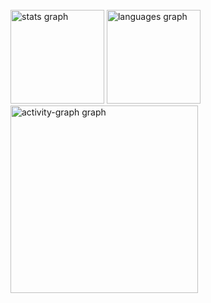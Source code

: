 <br clear="both">

<div align="left">
  <img src="https://github-readme-stats.vercel.app/api?username=jonatanpereira2000&hide_title=false&hide_rank=false&show_icons=true&include_all_commits=true&count_private=true&disable_animations=false&theme=gotham&locale=en&hide_border=false&order=1" height="150" alt="stats graph"  />
  <img src="https://github-readme-stats.vercel.app/api/top-langs?username=jonatanpereira2000&locale=en&hide_title=false&layout=compact&card_width=320&langs_count=8&theme=gotham&hide_border=true&order=2" height="150" alt="languages graph"  />
  <img src="https://github-readme-activity-graph.vercel.app/graph?username=jonatanpereira2000&radius=16&theme=gotham&area=true&order=5" height="300" alt="activity-graph graph"  />
</div>

###
